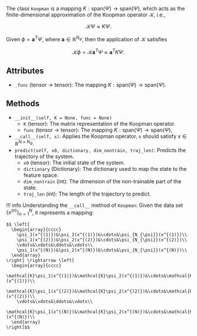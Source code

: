
The class `Koopman` is a mapping $K: \mathrm{span}(\Psi) \rightarrow \mathrm{span}(\Psi)$,
which acts as the finite-dimensional approximation of the Koopman operator $\mathcal{K}$,
i.e.,

$$ \mathcal{K} \Psi \approx K \Psi. $$

Given $\phi = \mathbf{a}^T \Psi$, where $\mathbf{a} \in \mathbb{R}^{N_{\psi}}$,
then the application of $\mathcal{K}$ satisfies

$$ \mathcal{K} \phi = \mathcal{K} \mathbf{a}^T \Psi \approx \mathbf{a}^T K \Psi. $$

## Attributes

- `_func` (tensor -> tensor): The mapping $K: \mathrm{span}(\Psi) \rightarrow \mathrm{span}(\Psi)$.

## Methods

- `__init__(self, K = None, func = None)`
    - `K` (tensor): The matrix representation of the Koopman operator.
    - `func` (tensor -> tensor): The mapping $K: \mathrm{span}(\Psi) \rightarrow \mathrm{span}(\Psi)$,
- `__call__(self, x)`: Applies the Koopman operator,
  `x` should satisfy $x \in \mathbb{R}^{N \times N_{\psi}}$.
- `predict(self, x0, dictionary, dim_nontrain, traj_len)`: Predicts the trajectory of the system.
    - `x0` (tensor): The initial state of the system.
    - `dictionary` (Dictionary): The dictionary used to map the state to the feature space.
    - `dim_nontrain` (int): The dimension of the non-trainable part of the state.
    - `traj_len` (int): The length of the trajectory to predict.

!!! info
    Understanding the `__call__` method of `Koopman`: Given the data set $\{x^{(n)}\}_{n = 1}^N$,
    it represents a mapping:

    $$ \left[
      \begin{array}{cccc}
        \psi_1(x^{(1)})&\psi_2(x^{(1)})&\cdots&\psi_{N_{\psi}}(x^{(1)})\\
        \psi_1(x^{(2)})&\psi_2(x^{(2)})&\cdots&\psi_{N_{\psi}}(x^{(2)})\\
        \vdots&\vdots&\ddots&\vdots\\
        \psi_1(x^{(N)})&\psi_2(x^{(N)})&\cdots&\psi_{N_{\psi}}(x^{(N)})\\
      \end{array}
    \right] \rightarrow \left[
      \begin{array}{cccc}
        \mathcal{K}\psi_1(x^{(1)})&\mathcal{K}\psi_2(x^{(1)})&\cdots&\mathcal{K}\psi_{N_{\psi}}(x^{(1)})\\
        \mathcal{K}\psi_1(x^{(2)})&\mathcal{K}\psi_2(x^{(2)})&\cdots&\mathcal{K}\psi_{N_{\psi}}(x^{(2)})\\
        \vdots&\vdots&\ddots&\vdots\\
        \mathcal{K}\psi_1(x^{(N)})&\mathcal{K}\psi_2(x^{(N)})&\cdots&\mathcal{K}\psi_{N_{\psi}}(x^{(N)})\\
      \end{array}
    \right]$$
